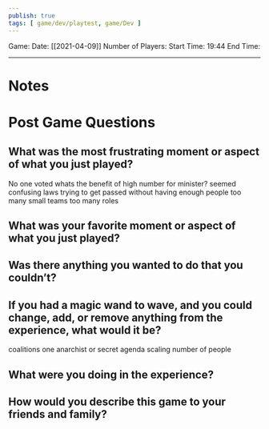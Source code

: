 ```yaml
---
publish: true
tags: [ game/dev/playtest, game/Dev ]
---
```


Game:
Date: [[2021-04-09]]
Number of Players:
Start Time: 19:44
End Time:

---

# Notes

# Post Game Questions
## What was the most frustrating moment or aspect of what you just played?
No one voted
whats the benefit of high number for minister?
seemed confusing
laws trying to get passed without having enough people
too many small teams
too many roles


## What was your favorite moment or aspect of what you just played?


## Was there anything you wanted to do that you couldn’t?

## If you had a magic wand to wave, and you could change, add, or remove anything from the experience, what would it be?
coalitions
one anarchist or secret agenda
scaling number of people

## What were you doing in the experience?

## How would you describe this game to your friends and family?